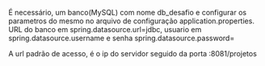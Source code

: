 É necessário, um banco(MySQL) com nome db_desafio e configurar os parametros do mesmo no arquivo de configuração application.properties.
URL do banco em spring.datasource.url=jdbc, usuario em spring.datasource.username e senha spring.datasource.password=

A url padrão de acesso, é o ip do servidor seguido da porta :8081/projetos



